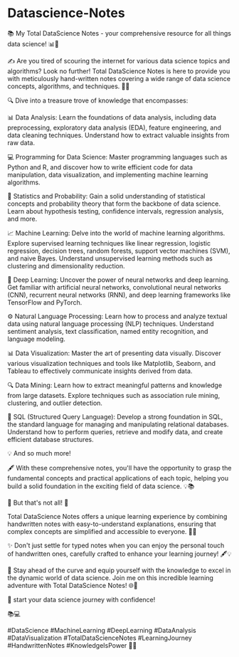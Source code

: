 # Datascience-Notes
 

📚  My Total DataScience Notes - your comprehensive resource for all things data science! 📊🧠

✍️ Are you tired of scouring the internet for various data science topics and algorithms? Look no further! Total DataScience Notes is here to provide you with meticulously hand-written notes covering a wide range of data science concepts, algorithms, and techniques. 📝✨

🔍 Dive into a treasure trove of knowledge that encompasses:

📊 Data Analysis: Learn the foundations of data analysis, including data preprocessing, exploratory data analysis (EDA), feature engineering, and data cleaning techniques. Understand how to extract valuable insights from raw data.

💻 Programming for Data Science: Master programming languages such as Python and R, and discover how to write efficient code for data manipulation, data visualization, and implementing machine learning algorithms.

🧮 Statistics and Probability: Gain a solid understanding of statistical concepts and probability theory that form the backbone of data science. Learn about hypothesis testing, confidence intervals, regression analysis, and more.

📈 Machine Learning: Delve into the world of machine learning algorithms. Explore supervised learning techniques like linear regression, logistic regression, decision trees, random forests, support vector machines (SVM), and naive Bayes. Understand unsupervised learning methods such as clustering and dimensionality reduction.

🔢 Deep Learning: Uncover the power of neural networks and deep learning. Get familiar with artificial neural networks, convolutional neural networks (CNN), recurrent neural networks (RNN), and deep learning frameworks like TensorFlow and PyTorch.

⚙️ Natural Language Processing: Learn how to process and analyze textual data using natural language processing (NLP) techniques. Understand sentiment analysis, text classification, named entity recognition, and language modeling.

📊 Data Visualization: Master the art of presenting data visually. Discover various visualization techniques and tools like Matplotlib, Seaborn, and Tableau to effectively communicate insights derived from data.

🔍 Data Mining: Learn how to extract meaningful patterns and knowledge from large datasets. Explore techniques such as association rule mining, clustering, and outlier detection.

📜 SQL (Structured Query Language): Develop a strong foundation in SQL, the standard language for managing and manipulating relational databases. Understand how to perform queries, retrieve and modify data, and create efficient database structures.

💡 And so much more!

🖋️ With these comprehensive notes, you'll have the opportunity to grasp the fundamental concepts and practical applications of each topic, helping you build a solid foundation in the exciting field of data science. 💡📚

🌟 But that's not all! 🌟

Total DataScience Notes offers a unique learning experience by combining handwritten notes with easy-to-understand explanations, ensuring that complex concepts are simplified and accessible to everyone. 🤝📝

✨ Don't just settle for typed notes when you can enjoy the personal touch of handwritten ones, carefully crafted to enhance your learning journey! 🖋️💡

🚀 Stay ahead of the curve and equip yourself with the knowledge to excel in the dynamic world of data science. Join me on this incredible learning adventure with Total DataScience Notes! 🌐🧠

🔗  start your data science journey with confidence!

 📚💻

#DataScience #MachineLearning #DeepLearning #DataAnalysis #DataVisualization #TotalDataScienceNotes #LearningJourney #HandwrittenNotes #KnowledgeIsPower 💪✨
